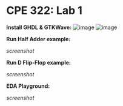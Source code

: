 # CPE 322: Lab 1

**Install GHDL & GTKWave:**
![image](https://github.com/user-attachments/assets/d2387d08-a3ee-465f-8273-1efae454b54c)
![image](https://github.com/user-attachments/assets/a67f8fff-6f57-4c1e-9243-a3eb2ff56418)



**Run Half Adder example:**

_screenshot_

**Run D Flip-Flop example:**

_screenshot_

**EDA Playground:**

_screenshot_
